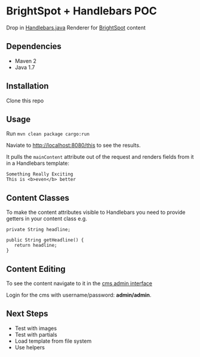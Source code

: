 # BrightSpot + Handlebars POC

Drop in [Handlebars.java](https://github.com/jknack/handlebars.java) Renderer for
[BrightSpot](http://www.brightspotcms.com/) content

## Dependencies

* Maven 2
* Java 1.7

## Installation

Clone this repo

## Usage

Run `mvn clean package cargo:run`

Naviate to [http://localhost:8080/this](http://localhost:8080/this) to see the results.

It pulls the `mainContent` attribute out of the request and renders fields from it in a Handlebars template:

    Something Really Exciting
    This is <b>even</b> better


## Content Classes

To make the content attributes visible to Handlebars you need to provide getters in your content class e.g.

    private String headline;

    public String getHeadline() {
       return headline;
    }

## Content Editing

To see the content navigate to it in the [cms admin interface](http://localhost:8080/cms/content/edit.jsp?id=0000014b-131d-de07-a9cf-3bffcbf70000)

Login for the cms with username/password: **admin/admin**.

## Next Steps

* Test with images
* Test with partials
* Load template from file system
* Use helpers